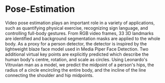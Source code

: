 # Pose-Estimation
Video pose estimation plays an important role in a variety of applications, such as quantifying physical exercise, recognizing sign language, and controlling full-body gestures. From RGB video frames, 33 3D landmarks are identified and background segmentation masks are applied to the whole body.  As a proxy for a person detector, the detector is inspired by the lightweight blaze face model used in Media Piper Face Detection. Two additional virtual key points are explicitly predicted which describe the human body's centre, rotation, and scale as circles. Using Leonardo's Vitruvian man as a model, we predict the midpoint of a person's hips, the radius of a circle encircling the entire body, and the incline of the line connecting the shoulder and hip midpoints.
